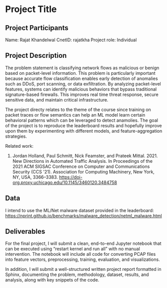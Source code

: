 # Project Title

## Project Participants

Name: Rajat Khandelwal
CnetID: rajatkha
Project role: Individual

## Project Description

The problem statement is classifying network flows as malicious or benign based on packet-level information. This problem is particularly important because accurate flow classification enables early detection of anomalies such as DDoS, port scanning, or data exfiltration. By analyzing packet-level features, systems can identify malicious behaviors that bypass traditional signature-based firewalls. This improves real time threat response, secure sensitive data, and maintain critical infrastructure.

The project directy relates to the theme of the course since training on packet traces or flow semantics can help an ML model learn certain behavioral patterns which can be leveraged to detect anamolies. The goal of the project is to reproduce the leaderboard results and hopefully improve upon them by experimenting with different models, and feature-aggregation strategies.

Related work: 
1. Jordan Holland, Paul Schmitt, Nick Feamster, and Prateek Mittal. 2021. New Directions in Automated Traffic Analysis. In Proceedings of the 2021 ACM SIGSAC Conference on Computer and Communications Security (CCS '21). Association for Computing Machinery, New York, NY, USA, 3366–3383. https://doi-org.proxy.uchicago.edu/10.1145/3460120.3484758

## Data

I intend to use the ML/Net malware dataset provided in the leaderboard: https://nprint.github.io/benchmarks/malware_detection/netml_malware.html

## Deliverables

For the final project, I will submit a clean, end-to-end Jupyter notebook that can be executed using “restart kernel and run all” with no manual intervention. The notebook will include all code for converting PCAP files into feature vectors, preprocessing, training, evaluation, and visualizations. 

In addition, I will submit a well-structured written project report formatted in Sphinx, documenting the problem, methodology, dataset, results, and analysis, along with key snippets of the code. 

